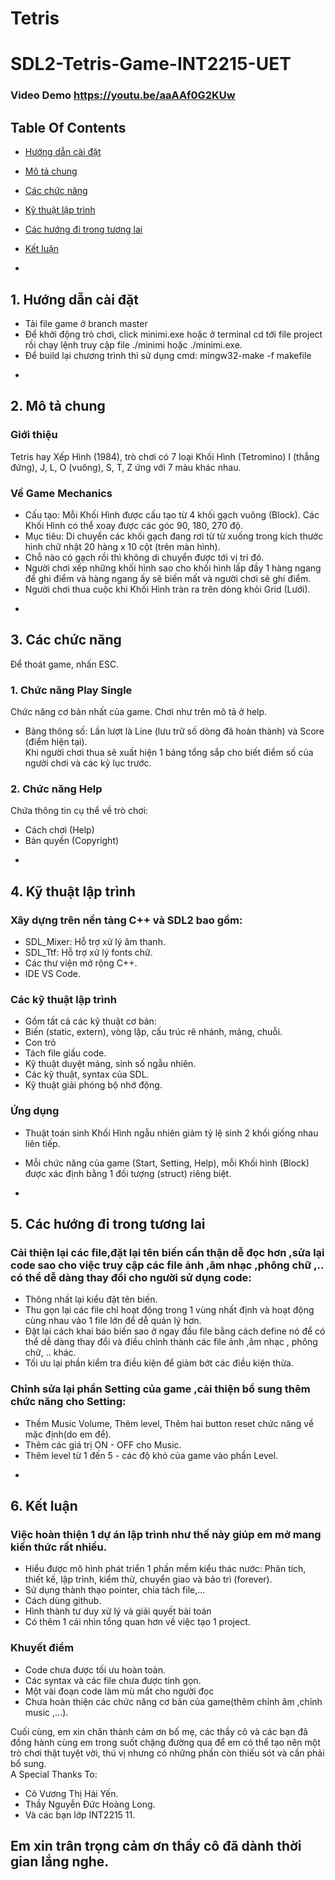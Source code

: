 # Tetris
# SDL2-Tetris-Game-INT2215-UET
### Video Demo https://youtu.be/aaAAf0G2KUw
## Table Of Contents <br />
* [Hướng dẫn cài đặt](#setup)
* [Mô tả chung](#info)
* [Các chức năng](#detail)
* [Kỹ thuật lập trình](#tech)
* [Các hướng đi trong tương lai](#future)
* [Kết luận](#summary)

* <a name="setup"/>
## 1. Hướng dẫn cài đặt
- Tải file game ở branch master <br />
- Để khởi động trò chơi, click minimi.exe hoặc ở terminal cd tới file project rồi chạy lệnh truy cập file ./minimi hoặc ./minimi.exe. <br />
- Để build lại chương trình thì sử dụng cmd: mingw32-make -f makefile <br />
* <a name="info"/>
## 2. Mô tả chung <br />

### Giới thiệu
Tetris hay Xếp Hình (1984), trò chơi có 7 loại Khối Hình (Tetromino) I (thẳng đứng), J, L, O (vuông), S, T, Z ứng với 7 màu khác nhau. <br />

### Về Game Mechanics <br />
- Cấu tạo: Mỗi Khối Hình được cấu tạo từ 4 khối gạch vuông (Block). Các Khối Hình có thể xoay được các góc 90, 180, 270 độ. <br />
- Mục tiêu: Di chuyển các khối gạch đang rơi từ từ xuống trong kích thước hình chữ nhật 20 hàng x 10 cột (trên màn hình).  <br />
- Chỗ nào có gạch rồi thì không di chuyển được tới vị trí đó. <br />
- Người chơi xếp những khối hình sao cho khối hình lấp đầy 1 hàng ngang để ghi điểm và hàng ngang ấy sẽ biến mất và người chơi sẽ ghi điểm. <br />
- Người chơi thua cuộc khi Khối Hình tràn ra trên dòng khỏi Grid (Lưới). <br />

* <a name="detail"/>
## 3. Các chức năng
Để thoát game, nhấn ESC.<br />
### 1. Chức năng Play Single <br />
Chức năng cơ bản nhất của game. Chơi như trên mô tả ở help. <br />
- Bảng thông số: Lần lượt là Line (lưu trữ số dòng đã hoàn thành) và Score (điểm hiện tại).  <br />
Khi người chơi thua sẽ xuất hiện 1 bảng tổng sắp cho biết điểm số của người chơi và các kỷ lục trước. <br />

### 2. Chức năng Help <br />
Chứa thông tin cụ thể về trò chơi: 
- Cách chơi (Help) <br />
- Bản quyền (Copyright) <br />

* <a name="tech"/>
## 4. Kỹ thuật lập trình <br />
### Xây dựng trên nền tảng C++ và SDL2 bao gồm:<br />
- SDL_Mixer: Hỗ trợ xử lý âm thanh. <br />
- SDL_Ttf: Hỗ trợ xử lý fonts chữ. <br />
- Các thư viện mở rộng C++. <br />
- IDE VS Code. <br />

### Các kỹ thuật lập trình <br />
- Gồm tất cả các kỹ thuật cơ bản: <br />
- Biến (static, extern), vòng lặp, cấu trúc rẽ nhánh, mảng, chuỗi. <br />
- Con trỏ <br />
- Tách file giấu code.<br />
- Kỹ thuật duyệt mảng, sinh số ngẫu nhiên.<br />
- Các kỹ thuật, syntax của SDL.
- Kỹ thuật giải phóng bộ nhớ động. <br />

### Ứng dụng
- Thuật toán sinh Khối Hình ngẫu nhiên giảm tỷ lệ sinh 2 khối giống nhau liên tiếp. <br />
- Mỗi chức năng của game (Start, Setting, Help), mỗi Khối hình (Block) được xác định bằng 1 đối tượng (struct) riêng biệt.  <br />

- <a name="future"/>
## 5. Các hướng đi trong tương lai <br />
### Cải thiện lại các file,đặt lại tên biến cẩn thận dễ đọc hơn ,sửa lại code sao cho việc truy cập các file ảnh ,âm nhạc ,phông chữ ,.. có thể dễ dàng thay đổi cho người sử dụng code:<br />
- Thông nhất lại kiểu đặt tên biến. <br />
- Thu gọn lại các file chỉ hoạt động trong 1 vùng nhất định và hoạt động cùng nhau vào 1 file lớn để dễ quản lý hơn. <br />
- Đặt lại cách khai báo biến sao ở ngay đầu file bằng cách define nó để có thể dễ dàng thay đổi và điều chỉnh thành các file ảnh ,âm nhạc , phông chữ, .. khác. <br />
- Tối ưu lại phần kiểm tra điều kiện để giảm bớt các điều kiện thừa. <br />

### Chỉnh sửa lại phần Setting của game ,cải thiện bổ sung thêm chức năng cho Setting:<br />
- Thềm Music Volume, Thêm level, Thêm hai button reset chức năng về mặc định(do em để). <br />
- Thêm các giá trị ON - OFF cho Music. <br />
- Thêm level từ 1 đến 5 - các độ khó của game vào phần Level.<br />

* <a name="summary"/>
## 6. Kết luận
### Việc hoàn thiện 1 dự án lập trình như thế này giúp em mở mang kiến thức rất nhiều.<br />
- Hiểu được mô hình phát triển 1 phần mềm kiểu thác nước: Phân tích, thiết kế, lập trình, kiểm thử, chuyển giao và bảo trì (forever). <br />
- Sử dụng thành thạo pointer, chia tách file,...<br />
- Cách dùng github.<br />
- Hình thành tư duy xử lý và giải quyết bài toán<br />
- Có thêm 1 cái nhìn tổng quan hơn về việc tạo 1 project. <br />

### Khuyết điểm <br />
- Code chưa được tối ưu hoàn toàn. <br />
- Các syntax và các file chưa được tinh gọn. <br />
- Một vài đoạn code làm mù mắt cho người đọc <br />
- Chưa hoàn thiện các chức năng cơ bản của game(thêm chỉnh âm ,chỉnh music ,...). <br />

Cuối cùng, em xin chân thành cảm ơn bố mẹ, các thầy cô và các bạn đã đồng hành cùng em trong suốt chặng đường qua để em có thể tạo nên một trò chơi thật tuyệt vời, thú vị nhưng có những phần còn thiếu sót và cần phải bổ sung. <br />
A Special Thanks To:<br />
- Cô Vương Thị Hải Yến.<br />
- Thầy Nguyễn Đức Hoàng Long.<br />
- Và các bạn lớp INT2215 11.<br />
## Em xin trân trọng cảm ơn thầy cô đã dành thời gian lắng nghe. <br />
